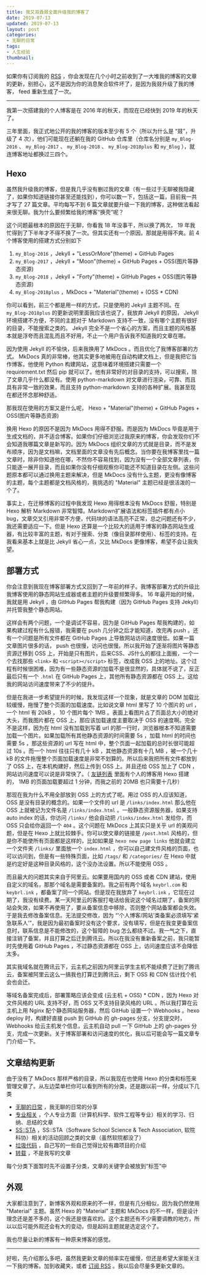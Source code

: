 ```yaml
---
title: 我又双叒叕全面升级我的博客了
date: 2019-07-13
updated: 2019-07-13
layout: post
categories:
- 无聊的日常
tags:
- 人生经验
thumbnail:
---
```


如果你有订阅我的 [RSS](/atom.xml/) ，你会发现在几个小时之前收到了一大堆我的博客的文章的更新，别担心，这不是因为你的消息聚合软件坏了，是因为我叕升级了我的博客， feed 重新生成了一次。

---

我第一次搭建我的个人博客是在 2016 年的秋天，而现在已经快到 2019 年的秋天了。

三年里面，我正式地公开的我的博客的版本至少有 5 个（所以为什么是 “叕”，升级了 4 次），他们可能现在还躺在我的 GitHub 仓库里（仓库名分别是 `my_Blog-2016` 、 `my_Blog-2017` 、 `my_Blog-2018` 、 `my_Blog-2018plus` 和 `my_Blog` ），就连博客地址都换过三四个。

## Hexo

虽然我升级我的博客，但是我几乎没有删过我的文章（有一些过于无聊被我隐藏了，如果你知道链接你甚至还能找到），你可以数一下，包括这一篇，目前我一共才写了 27 篇文章。平均每写不到 6 篇文章就要升级一下我的博客，这种做法看起来很无聊。我为什么要频繁给我的博客“换壳”呢？

这个问题最根本的原因在于无聊，你看我 18 年没事干，所以换了两次， 19 年我忙得到了下半年才不得不换了一次。但其实还有一个原因，那就是用得不爽。前 4 个博客使用的搭建方式分别如下

1. `my_Blog-2016` ，Jekyll + "LessOrMore"(theme) + GitHub Pages
2. `my_Blog-2017` ，Jekyll + "Moon"(theme) + GitHub Pages + OSS(图片等静态资源)
3. `my_Blog-2018` ，Jekyll + "Forty"(theme) + GitHub Pages + OSS(图片等静态资源)
4. `my_Blog-2018plus` ，MkDocs + "Material"(theme) + (OSS * CDN)

你可以看到，前三个都是用一样的方式，只是使用的 Jekyll 主题不同。在 `my_Blog-2018plus` 的更新说明里面我应该也说了，我放弃 Jekyll 的原因， Jekyll 环境搭建不方便，不同的主题对于 Markdown 支持不一致，没有哪个主题有很好的目录，不能搜索之类的。 Jekyll 完全不是一个省心的方案，而且主题的风格基本就是浮夸而且混乱而且不好用，不止一个用户告诉我不知道我的文章在哪。

因为使用 Jekyll 的不愉快，后来我换用了 MkDocs 。而且优化了我博客部署的方式。 MkDocs 真的非常棒，他其实更多地被用在自动构建文档上，但是我把它当作博客。他使用 Python 构建网站，这意味着环境搭建只需要一个 requirement.txt 然后 pip 就可以了。他有非常好的对目录的支持，可以搜索，除了文章几乎什么都没有。使用 python-markdown 对文章进行渲染，可靠、而且具有非常一致的效果，而且支持 python-markdown 支持的各种扩展。我甚至现在都还怀念那种舒适。

那我现在使用的方案又是什么呢， Hexo + "Material"(theme) + GitHub Pages + OSS(图片等静态资源)

换用 Hexo 的原因不是因为 MkDocs 用得不舒服。而是因为 MkDocs 毕竟是用于生成文档的，并不适合博客。如果你们仔细浏览过我原来的博客，你会发现你们不会知道我哪篇文章是新写的。因为 MkDocs 组织文章的方式就是目录，而不是发布顺序，因为是文档嘛，文档里面的文章没有先后概念。当你要在我博客里找一篇文章时，除非你知道他在哪，不然你不容易找到，因为没有一个全部文章列表，你只能逐一展开目录，而且如果你没有仔细观察你可能还不知道目录在左侧。这些问题原本都可以通过换用主题来解决，但是 MkDocs 没有什么主题，更没有像博客的主题，每个主题都是文档风格的，我挑选的 "Material" 主题已经是很活泼的一个了。

事实上，在迁移博客的过程中我发现 Hexo 用得根本没有 MkDocs 舒服，特别是 Hexo 解析 Markdown 非常智障。Markdown扩展语法和标签插件都有点小bug，文章交叉引用非常不方便，代码块的语法高亮不正常，总之问题还有不少，我还需要适应一下。但是 Hexo 还算是一个比较大的适用于博客的静态网站生成器，有比较丰富的主题，有对于搜索、分类（像目录那样使用）、标签的支持。在我看来基本上就是比 Jekyll 省心一点，又比 MkDocs 更像博客，希望不会让我失望。

## 部署方式

你会注意到我现在博客部署方式又回到了一年前的样子。我博客部署方式的升级比我博客使用的静态网站生成器或者主题的升级要频繁得多。 16 年最开始的时候，我就是用 Jekyll ，由 GitHub Pages 帮我构建（因为 GitHub Pages 支持 Jekyll）并托管我整个静态网站。

这样会有两个问题，一个是调试不容易，因为是 GitHub Pages 帮我构建的，如果构建过程有什么报错，我需要在 push 几分钟之后才能知道，改完再 push 。还有一个问题是所有文件都在 GitHub Pages 上导致网站访问速度很低。如果一篇文章图片很多的话， push 也很慢，访问也很慢。所以我开始了逐渐将图片等静态资源迁移到 OSS 上，开始是只有图片，后来CSS、JS什么的都往上面搬，一个一个去找那些 `<link>` 和 `<script></script>` 标签，改成我 OSS 上的地址。这个过程有时候很困难，因为有一些静态资源的加载不是很显然的，具体就不说了，反正最后只有一个 `.html` 在 GitHub Pages 上，其他所有静态资源都在 OSS 上。这给我的网站访问速度带来了不少的提升。

但是在我进一步希望提升的时候，我发现这样一个现象，就是文章的 DOM 加载比较缓慢，拖慢了整个页面的加载速度。比如说文章 html 里写了 10 个图片的 url ，一个 html 有 20kB ， 10 个图片每个 1MB 。表面上看图片占了页面总大小的绝对大头，而我图片都在 OSS 上，那应该加载速度主要取决于 OSS 的速度啊。完全不是这样，因为在 html 没有加载到写着 url 的那一行时，浏览器根本不知道需要加载一个图片。如果加载所有其他静态资源的时间需要 5s ，加载 html 的时间也需要 5s ，那这些资源的 url 写在 html 中，整个页面一起加载的总时长很可能超过 10s 。而一个 html 往往只有几十 kB ，其他静态资源有十几 MB ，被一个几十 kB 的文件拖慢整个页面加载速度是非常不划算的。所以后来我把所有文件都放到了 OSS 上，在本机构建好，然后上传到 OSS 上。并且还给 OSS 加上了 CDN ，网站访问速度可以说是非常快了。（ [友链列表](/links/) 里面有个人的博客用 Hexo 搭建的， 1MB 的页面加载要超过 1 分钟，而我之前的 20MB 也只需要十几秒）

那现在我为什么不用全部放到 OSS 上的方式了呢。用过 OSS 的人应该知道， OSS 是没有目录的概念的。如果一个文件的 url 是 `/links/index.html` 那么他在 OSS 上就被记为文件名是 `/links/index.html` 。一般静态资源服务器，如果支持 auto index 的话，你访问 `/links/` 他会自动把 `/links/index.html` 发给你，而 OSS 只会给你返回一个 `404` 。这个问题在 MkDocs 上其实只是关乎 url 的美观问题，但是在 Hexo 上就比较棘手。你可以使文章的链接是 `/post.html` 风格的，但是你不能使所有页面都是这样的，比如如果是 `hexo new page links` 他就会建立一个文件夹 `/links/` 里面放一个 `index.html` ，你可以自己建文件风格的页面，也可以访问到，但是有一些特殊页面，比如 `/tags/` 和 `/categories/` 在 Hexo 中就是约定好是这种目录风格的，这个没办法设置。所以不能使用 OSS 。

而且最大的问题其实来自于阿里云。如果要用国内的 OSS 或者 CDN 建站，使用自定义的域名，那那个域名是需要备案的。我之前有两个域名 `keybrl.com` 和 `keybrl.ink` ，都备案了同一个网站。但是现在我放弃了 `keybrl.ink` ，它现在过期了，我没有续费。某一天阿里云的客服打电话给我说这个域名过期了，备案的网站会失效，如果不再使用了，要从备案信息中移除，否则整个网站备案都会失效。于是我去修改备案信息。无法提交修改，因为 “‘个人博客/网站’类备案必须填写‘紧急联系人’”，我是因为最初备案时没有这个要求，没有填写，但是在我变更备案信息时，联系信息是不能修改的，这个智障的 bug 怎么都绕不过。我一气之下，直接注销了备案，并且打算之后迁到腾讯云。所以在我没有重新备案之前，我只能暂时先使用着 GitHub Pages ，不过静态资源都在 OSS 上，访问速度应该不会降低太多。

其实我域名就在腾讯云下，云主机之前因为阿里云学生主机不能续费了迁到了腾讯云，备案被阿里云这么一搞我也打算迁到腾讯云，剩下 OSS 和 CDN 估计找个机会也会迁。

等域名备案完成后，部署策略应该会变成 (云主机 + OSS) * CDN ，因为 Hexo 对文件风格的 URL 支持不好，而 OSS 又不支持目录风格的 URL 。所以我打算在云主机上用 Nginx 配个静态网站服务器，然后 GitHub 设置一个 Webhooks 。hexo deploy 时，构建好直接 push 到 GitHub 的 gh-pages 分支，分支提交时， Webhooks 给云主机发个信息，云主机自动 pull 一下 GitHub 上的 gh-pages 分支，完成一次更新。关于博客部署和访问速度的优化，我以后可能会写一篇文章专门介绍一下。

## 文章结构更新

由于没有了 MkDocs 那样严格的目录，所以我现在也使用 Hexo 的分类和标签来管理文章了。从左边菜单栏你可以看到所有的分类，还是跟以前一样，分成以下几类

- [无聊的日常](/categories/无聊的日常/) ，我无聊的日常的分享
- [专业相关](/categories/专业相关/) ，个人专业方面（计算机科学、软件工程等专业）相关的学习、归纳、总结的文章
- [SS::STA](/categories/SS-STA/) ，SS::STA（Software School Science & Tech Association, 软院科协）相关的活动回顾之类的文章（虽然软院都没了）
- [垃圾代码](/categories/垃圾代码/) ，自己写的一些自己觉得比较有趣项目的介绍
- [转载](/categories/转载/) ，不是我写的文章

每个分类下面暂时先不设置子分类，文章的关键字会被放到“标签”中

## 外观

大家都注意到了，新博客外观和原来的不一样，但是有几分相似，因为我仍然使用 "Material" 主题。虽然 Hexo 的 "Material" 主题和 MkDocs 的不一样，但是设计理念还是差不多的，这个我还是很喜欢的。这个主题还有不少需要调教的地方，所以以后可能外观还会有大的变动，但是起码主题就是选定这个了。

我也尽量让新的博客有一种原来博客的感觉。

---

好啦，先介绍那么多吧，虽然我更新文章的频率实在缓慢，但还是希望大家能关注一下我的博客。加到收藏夹，或者 [订阅 RSS](/atom.xml) 。我以后会尽量多更新文章的。
